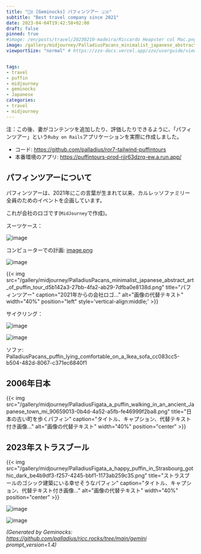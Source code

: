 ```yaml
---
title: "🐧♊ [Geminocks] パフィンツアー 🇯🇵"
subtitle: "Best travel company since 2021"
date: 2023-04-04T19:42:58+02:00
draft: false
pinned: true
#image: /en/posts/travel/20230210-madeira/Riccardo Heapster col Mac.png
image: /gallery/midjourney/PalladiusPacans_minimalist_japanese_abstract_art_of_puffin_tour_d5b142a3-27bb-4fa2-ab29-7dfba0e8138d.png
viewportSize: "normal" # https://zzo-docs.vercel.app/zzo/userguide/viewportsize/


tags:
- travel
- puffin
- midjourney
- geminocks
- Japanese
categories:
- travel
- midjourney
---
```


注：この後、妻がコンテンツを追加したり、評価したりできるように、「パフィンツアー」という`Ruby on Rails`アプリケーションを実際に作成しました。

* コード: <https://github.com/palladius/ror7-tailwind-puffintours>
* 本番環境のアプリ: <https://puffintours-prod-rjjr63dzrq-ew.a.run.app/>


## パフィンツアーについて

パフィンツアーは、2021年にこの言葉が生まれて以来、カルレッソファミリー全員のためのイベントを企画しています。

これが会社のロゴです(`MidJourney`で作成)。

スーツケース：

![image](/gallery/midjourney/PalladiusPacans_a_puffin_sleeping_in_a_bed_with_beside_an_open__3d7dfdd9-fb23-4750-97e8-e59cbe642a73.png)

コンピューターでの計画: [image.png](http://localhost:1313/gallery/midjourney/PalladiusPacans_a_puffin_with_yellow_hat_typing_on_his_Macbook__51a145b4-4ef0-4ccc-85fa-0c29f503b4e0.png)

![image](http://localhost:1313/gallery/midjourney/PalladiusPacans_puffin_riding_a_Vespa_in_the_style_of_pixar_4edc730f-84a2-4431-818e-1f43900daafa.png)

{{< img
    src="/gallery/midjourney/PalladiusPacans_minimalist_japanese_abstract_art_of_puffin_tour_d5b142a3-27bb-4fa2-ab29-7dfba0e8138d.png"
    title="パフィンツアー"
    caption="2021年からの会社ロゴ..." alt="画像の代替テキスト" width="40%" position="left" style='vertical-align:middle;' >}}

サイクリング：

![image](/gallery/midjourney/PalladiusPacans_a_puffin_riding_a_Colnago_bike_up_the_mountains_007a3bde-d52d-4061-8001-eb47da59e025.png)

![image](/gallery/midjourney/PalladiusPacans_a_puffin_eating_spaghetti_al_pesto_e71089ff-00b4-4bba-ad15-a04f284d5d27.png)

ソファ: PalladiusPacans_puffin_lying_comfortable_on_a_Ikea_sofa_cc083cc5-b504-482d-8067-c371ec6840f1

## 2006年日本

{{< img src="/gallery/midjourney/PalladiusFigata_a_puffin_walking_in_an_ancient_Japanese_town_mi_90659013-0b4d-4a52-a5fb-fe46999f2ba8.png" title="日本の古い町を歩くパフィン" caption="タイトル、キャプション、代替テキスト付き画像..." alt="画像の代替テキスト" width="40%" position="center" >}}




## 2023年ストラスブール

{{< img src="/gallery/midjourney/PalladiusFigata_a_happy_puffin_in_Strasbourg_gothic_dark_be4b9df3-f257-4245-bbf1-1173ab259c35.png" title="ストラスブールのゴシック建築にいる幸せそうなパフィン" caption="タイトル、キャプション、代替テキスト付き画像..." alt="画像の代替テキスト" width="40%" position="center" >}}

![image](/gallery/midjourney/PalladiusPacans_a_puffin_walking_around_Strasbourg_and_a_bit_wo_1ea1b1ba-0ba3-45d1-91d5-b506da365a5d.png)


![image](/gallery/midjourney/PalladiusPacans_a_puffin_in_Strasbourg_alsacian_buildings_sippi_b5975fd8-1327-40d5-b4f3-2c0f6cddd9ed.png)


*(Generated by Geminocks: https://github.com/palladius/ricc.rocks/tree/main/gemini prompt_version=1.4)*
